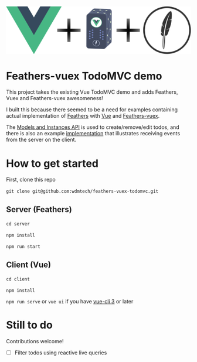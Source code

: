 ![logo.png](logo.png)

# Feathers-vuex TodoMVC demo

This project takes the existing Vue TodoMVC demo and adds Feathers, Vuex and Feathers-vuex awesomeness!

I built this because there seemed to be a need for examples containing actual implementation of [Feathers](https://featherjs.com) with [Vue](https://vuejs.org) and [Feathers-vuex](https://feathers-plus.github.io/v1/feathers-vuex).

The [Models and Instances API](https://feathers-plus.github.io/v1/feathers-vuex/model-classes.html) is used to create/remove/edit todos, and there is also an example [implementation](https://github.com/wdmtech/feathers-vuex-todomvc/blob/master/client/src/mixins/TodosMixin.js) that illustrates receiving events from the server on the client.  

# How to get started

First, clone this repo

`git clone git@github.com:wdmtech/feathers-vuex-todomvc.git`

## Server (Feathers)

`cd server`

`npm install`

`npm run start`

## Client (Vue)

`cd client`

`npm install`

`npm run serve` or `vue ui` if you have [vue-cli 3](https://cli.vuejs.org/) or later

# Still to do

Contributions welcome!

- [ ] Filter todos using reactive live queries
